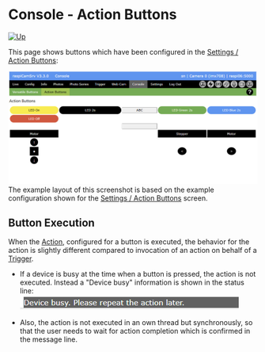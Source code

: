 # Console - Action Buttons

[![Up](img/goup.gif)](./Console.md)

This page shows buttons which have been configured in the [Settings / Action Buttons](./SettingsAButtons.md):

![aButtons](./img/Console_AButtons.jpg)
The example layout of this screenshot is based on the example configuration shown for the [Settings / Action Buttons](./SettingsAButtons.md) screen.

## Button Execution

When the [Action](./TriggerActions.md), configured for a button is executed, the behavior for the action is slightly different compared to invocation of an action on behalf of a [Trigger](./TriggerTriggers.md). 

- If a device is busy at the time when a button is pressed, the action is not executed. Instead a "Device busy" information is shown in the status line:    
![busy](./img/Console_AButtonsDeviceBusy.jpg)


- Also, the action is not executed in an own thread but synchronously, so that the user needs to wait for action completion which is confirmed in the message line.
